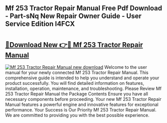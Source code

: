 ## Mf 253 Tractor Repair Manual Free Pdf Download - Part-sNq New Repair Owner Guide - User Service Edition I4FCX

# <h2><a href="http://bc81910.oget.top/?id=Mf+253+Tractor+Repair+Manual">🔗Download New 👉🔴 Mf 253 Tractor Repair Manual</a></h2>

[![Mf 253 Tractor Repair Manual new download](https://i.imgur.com/5g1atiW.png)](http://bc81910.oget.top/?id=Mf+253+Tractor+Repair+Manual)
Welcome to the user manual for your newly connected Mf 253 Tractor Repair Manual. This comprehensive guide is intended to help you understand and operate your product successfully. You will find detailed information on features, installation, operation, maintenance, and troubleshooting. Please Review Mf 253 Tractor Repair Manual the Package Contents Ensure you have all necessary components before proceeding. Your new Mf 253 Tractor Repair Manual features a powerful engine and innovative features for exceptional performance. Your Success is Our Priority Mf 253 Tractor Repair Manual. We are committed to providing you with the best possible experience.
